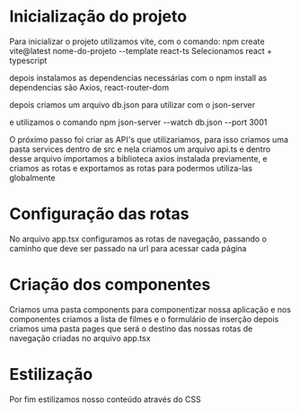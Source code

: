 # Inicialização do projeto
Para inicializar o projeto utilizamos vite, com o comando:
  npm create vite@latest nome-do-projeto --template react-ts
  Selecionamos react + typescript

  depois instalamos as dependencias necessárias com o npm install
  as dependencias são Axios, react-router-dom 

  depois criamos um arquivo db.json para utilizar com o json-server
  
  e utilizamos o comando npm json-server --watch db.json --port 3001

  O próximo passo foi criar as API's que utilizariamos, para isso criamos uma pasta services
  dentro de src e nela criamos um arquivo api.ts e dentro desse arquivo
  importamos a biblioteca axios instalada previamente, e criamos as rotas
  e exportamos as rotas para podermos utiliza-las globalmente

# Configuração das rotas
  No arquivo app.tsx configuramos as rotas de navegação, passando o
  caminho que deve ser passado na url para acessar cada página

# Criação dos componentes
  Criamos uma pasta components para componentizar nossa aplicação
  e nos componentes criamos a lista de filmes e o formulário de inserção
  depois criamos uma pasta pages que será o destino das nossas rotas de navegação
  criadas no arquivo app.tsx

# Estilização
  Por fim estilizamos nosso conteúdo através do CSS